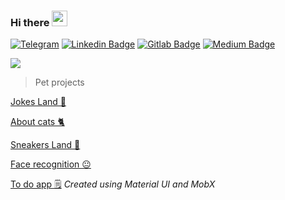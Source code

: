 ### Hi there <img src="https://media.giphy.com/media/hvRJCLFzcasrR4ia7z/giphy.gif" width="25px">


[![Telegram](https://img.shields.io/badge/-Telegram-2CA5E0?style=flat-square&logo=telegram&logoColor=white)](https://t.me/Funny_teenager)
[![Linkedin Badge](https://img.shields.io/badge/-LinkedIn-blue?style=flat-square&logo=Linkedin&logoColor=white&link=https://www.linkedin.com/in/yako-ism/)](https://www.linkedin.com/in/ravshanbek-khalimov-42327b195)
[![Gitlab Badge](https://img.shields.io/badge/Gitlab-Profile-informational?style=flat&logo=gitlab&logoColor=white&color=0D76A8)](https://gitlab.com/aximas)
[![Medium Badge](https://img.shields.io/badge/Medium-Profile-informational?style=flat&logo=medium&logoColor=white&color=0D76A8)](https://medium.com/@northdakota778)


<img src="https://github-readme-stats.vercel.app/api?username=aximas&show_icons=true&count_private=true"/>

> Pet projects

[Jokes Land 🤣](https://jokesland.fun/ "Fresh jokes platform")  

[About cats 🐈](https://cats2-all.vercel.app/ "Cats 2 all") 

[Sneakers Land 👟](https://sneakers-land.vercel.app/") 

[Face recognition 😐️️](https://github.com/aximas/face-detection") 
 
[To do app 🗒](https://todo-mobx-sandy.vercel.app/ "To do app on MobX") *Created using Material UI and MobX* 

